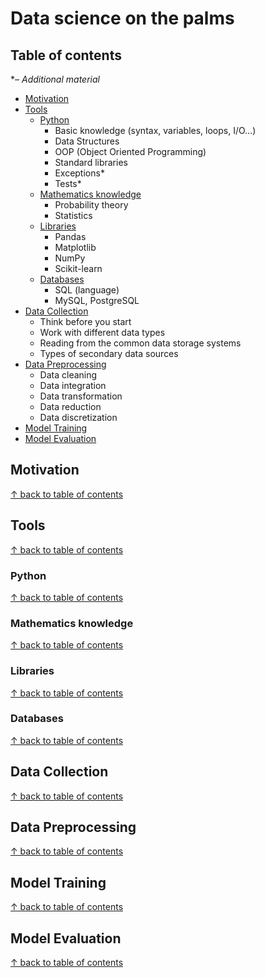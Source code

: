 # Data science on the palms


## Table of contents
**– Additional material*
- [Motivation](#motivation)
- [Tools](#tools)
   + [Python](#python)
        * Basic knowledge (syntax, variables, loops, I/O…)
        * Data Structures
        * OOP (Object Oriented Programming)
        * Standard libraries
        * Exceptions*
        * Tests*
   + [Mathematics knowledge](#mathematics-knowledge)
        * Probability theory
        * Statistics
   + [Libraries](#libraries)
        * Pandas
        * Matplotlib
        * NumPy
        * Scikit-learn
   + [Databases](#databases)
        * SQL (language)
        * MySQL, PostgreSQL
- [Data Collection](#data-collection)
    + Think before you start
    + Work with different data types
    + Reading from the common data storage systems
    + Types of secondary data sources
- [Data Preprocessing](#data-preprocessing)
    + Data cleaning
    + Data integration
    + Data transformation
    + Data reduction
    + Data discretization
- [Model Training](#model-training)
- [Model Evaluation](#model-evaluation)

## Motivation


[↑ back to table of contents](#table-of-contents)
## Tools


[↑ back to table of contents](#table-of-contents)
### Python


[↑ back to table of contents](#table-of-contents)
### Mathematics knowledge

[↑ back to table of contents](#table-of-contents)
### Libraries

[↑ back to table of contents](#table-of-contents)
### Databases

[↑ back to table of contents](#table-of-contents)

## Data Collection


[↑ back to table of contents](#table-of-contents)
## Data Preprocessing


[↑ back to table of contents](#table-of-contents)
## Model Training


[↑ back to table of contents](#table-of-contents)
## Model Evaluation


[↑ back to table of contents](#table-of-contents)
